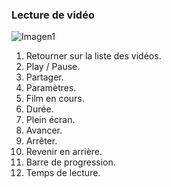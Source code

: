 ### Lecture de vidéo

![Imagen1](http://static.energysistem.com/images/manuals/42500/5710f3b852845.jpg)

1. Retourner sur la liste des vidéos.
2. Play / Pause.
3. Partager.
4. Paramètres.
5. Film en cours.
6. Durée.
7. Plein écran.
8. Avancer.
9. Arrêter.
10. Revenir en arrière.
11. Barre de progression.
12. Temps de lecture.


